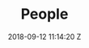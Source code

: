 ---
title: People
date: 2018-09-12 11:14:20 Z
layout: archive
modified: 2018-09-12 11:14:20 Z
excerpt: People
image:
  feature:
  teaser:
  thumb:
share: false
ads: false
---